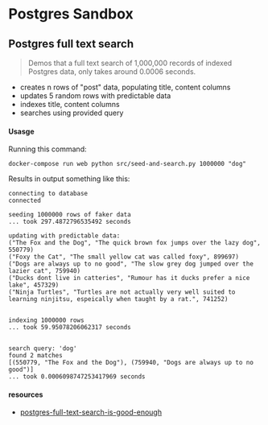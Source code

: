 Postgres Sandbox
===

Postgres full text search
---

> Demos that a full text search of 1,000,000 records of indexed Postgres data, only takes around 0.0006 seconds.

 * creates n rows of "post" data, populating title, content columns 
 * updates 5 random rows with predictable data
 * indexes title, content columns
 * searches using provided query

#### Usasge

Running this command:

``docker-compose run web python src/seed-and-search.py 1000000 "dog"``

Results in output something like this:

```
connecting to database
connected

seeding 1000000 rows of faker data
... took 297.4872796535492 seconds

updating with predictable data:
("The Fox and the Dog", "The quick brown fox jumps over the lazy dog", 550779)
("Foxy the Cat", "The small yellow cat was called foxy", 899697)
("Dogs are always up to no good", "The slow grey dog jumped over the lazier cat", 759940)
("Ducks dont live in catteries", "Rumour has it ducks prefer a nice lake", 457329)
("Ninja Turtles", "Turtles are not actually very well suited to learning ninjitsu, espeically when taught by a rat.", 741252)


indexing 1000000 rows
... took 59.95078206062317 seconds


search query: 'dog'
found 2 matches
[(550779, "The Fox and the Dog"), (759940, "Dogs are always up to no good")]
... took 0.0006098747253417969 seconds
```

#### resources

 * [postgres-full-text-search-is-good-enough](http://rachbelaid.com/postgres-full-text-search-is-good-enough/)
